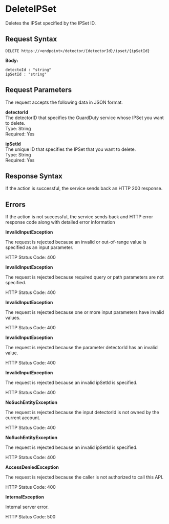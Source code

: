# DeleteIPSet<a name="delete-ip-set"></a>

Deletes the IPSet specified by the IPSet ID\. 

## Request Syntax<a name="delete-ip-set-request-syntax"></a>

```
DELETE https://<endpoint>/detector/{detectorId}/ipset/{ipSetId}
```

**Body:**

```
detectoId : "string"
ipSetId : "string"
```

## Request Parameters<a name="delete-ip-set-request-parameters"></a>

The request accepts the following data in JSON format\.

**detectorId**  
The detectorID that specifies the GuardDuty service whose IPSet you want to delete\.  
Type: String  
Required: Yes

**ipSetId**  
The unique ID that specifies the IPSet that you want to delete\.  
Type: String  
Required: Yes

## Response Syntax<a name="delete-ip-set-response-syntax"></a>

If the action is successful, the service sends back an HTTP 200 response\.

## Errors<a name="delete-ip-set-errors"></a>

If the action is not successful, the service sends back and HTTP error response code along with detailed error information

**InvalidInputException**

The request is rejected because an invalid or out\-of\-range value is specified as an input parameter\.

HTTP Status Code: 400 

**InvalidInputException**

The request is rejected because required query or path parameters are not specified\.

HTTP Status Code: 400 

**InvalidInputException**

The request is rejected because one or more input parameters have invalid values\.

HTTP Status Code: 400 

**InvalidInputException**

The request is rejected because the parameter detectorId has an invalid value\.

HTTP Status Code: 400 

**InvalidInputException**

The request is rejected because an invalid ipSetId is specified\.

HTTP Status Code: 400 

**NoSuchEntityException**

The request is rejected because the input detectorId is not owned by the current account\.

HTTP Status Code: 400 

**NoSuchEntityException**

The request is rejected because an invalid ipSetId is specified\.

HTTP Status Code: 400 

**AccessDeniedException**

The request is rejected because the caller is not authorized to call this API\.

HTTP Status Code: 400 

**InternalException**

Internal server error\.

HTTP Status Code: 500 